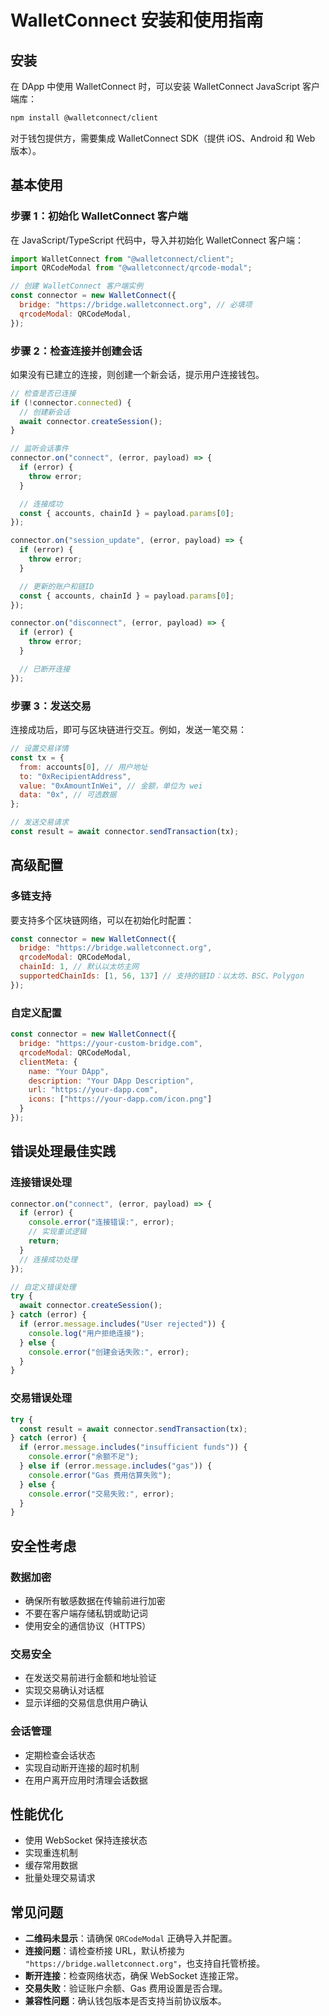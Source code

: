 # WalletConnect 安装和使用指南

## 安装

在 DApp 中使用 WalletConnect 时，可以安装 WalletConnect JavaScript 客户端库：

```bash
npm install @walletconnect/client
```

对于钱包提供方，需要集成 WalletConnect SDK（提供 iOS、Android 和 Web 版本）。

## 基本使用

### 步骤 1：初始化 WalletConnect 客户端

在 JavaScript/TypeScript 代码中，导入并初始化 WalletConnect 客户端：

```javascript
import WalletConnect from "@walletconnect/client";
import QRCodeModal from "@walletconnect/qrcode-modal";

// 创建 WalletConnect 客户端实例
const connector = new WalletConnect({
  bridge: "https://bridge.walletconnect.org", // 必填项
  qrcodeModal: QRCodeModal,
});
```

### 步骤 2：检查连接并创建会话

如果没有已建立的连接，则创建一个新会话，提示用户连接钱包。

```javascript
// 检查是否已连接
if (!connector.connected) {
  // 创建新会话
  await connector.createSession();
}

// 监听会话事件
connector.on("connect", (error, payload) => {
  if (error) {
    throw error;
  }

  // 连接成功
  const { accounts, chainId } = payload.params[0];
});

connector.on("session_update", (error, payload) => {
  if (error) {
    throw error;
  }

  // 更新的账户和链ID
  const { accounts, chainId } = payload.params[0];
});

connector.on("disconnect", (error, payload) => {
  if (error) {
    throw error;
  }

  // 已断开连接
});
```

### 步骤 3：发送交易

连接成功后，即可与区块链进行交互。例如，发送一笔交易：

```javascript
// 设置交易详情
const tx = {
  from: accounts[0], // 用户地址
  to: "0xRecipientAddress",
  value: "0xAmountInWei", // 金额，单位为 wei
  data: "0x", // 可选数据
};

// 发送交易请求
const result = await connector.sendTransaction(tx);
```

## 高级配置

### 多链支持

要支持多个区块链网络，可以在初始化时配置：

```javascript
const connector = new WalletConnect({
  bridge: "https://bridge.walletconnect.org",
  qrcodeModal: QRCodeModal,
  chainId: 1, // 默认以太坊主网
  supportedChainIds: [1, 56, 137] // 支持的链ID：以太坊、BSC、Polygon
});
```

### 自定义配置

```javascript
const connector = new WalletConnect({
  bridge: "https://your-custom-bridge.com",
  qrcodeModal: QRCodeModal,
  clientMeta: {
    name: "Your DApp",
    description: "Your DApp Description",
    url: "https://your-dapp.com",
    icons: ["https://your-dapp.com/icon.png"]
  }
});
```

## 错误处理最佳实践

### 连接错误处理

```javascript
connector.on("connect", (error, payload) => {
  if (error) {
    console.error("连接错误:", error);
    // 实现重试逻辑
    return;
  }
  // 连接成功处理
});

// 自定义错误处理
try {
  await connector.createSession();
} catch (error) {
  if (error.message.includes("User rejected")) {
    console.log("用户拒绝连接");
  } else {
    console.error("创建会话失败:", error);
  }
}
```

### 交易错误处理

```javascript
try {
  const result = await connector.sendTransaction(tx);
} catch (error) {
  if (error.message.includes("insufficient funds")) {
    console.error("余额不足");
  } else if (error.message.includes("gas")) {
    console.error("Gas 费用估算失败");
  } else {
    console.error("交易失败:", error);
  }
}
```

## 安全性考虑

### 数据加密

- 确保所有敏感数据在传输前进行加密
- 不要在客户端存储私钥或助记词
- 使用安全的通信协议（HTTPS）

### 交易安全

- 在发送交易前进行金额和地址验证
- 实现交易确认对话框
- 显示详细的交易信息供用户确认

### 会话管理

- 定期检查会话状态
- 实现自动断开连接的超时机制
- 在用户离开应用时清理会话数据

## 性能优化

- 使用 WebSocket 保持连接状态
- 实现重连机制
- 缓存常用数据
- 批量处理交易请求

## 常见问题

- **二维码未显示**：请确保 `QRCodeModal` 正确导入并配置。
- **连接问题**：请检查桥接 URL，默认桥接为 `"https://bridge.walletconnect.org"`，也支持自托管桥接。
- **断开连接**：检查网络状态，确保 WebSocket 连接正常。
- **交易失败**：验证账户余额、Gas 费用设置是否合理。
- **兼容性问题**：确认钱包版本是否支持当前协议版本。
